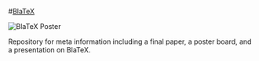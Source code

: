 #[BlaTeX](https://github.com/2016rshah/BlaTeX)

![BlaTeX Poster](Poster/Poster.jpg)

Repository for meta information including a final paper, a poster board, and a presentation on BlaTeX. 